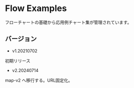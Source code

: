# Flow Examples
フローチャートの基礎から応用例チャート集が管理されています。

## バージョン
- v1.20210702

初期リリース

- v2.20240714

map-v2 へ移行する。URL固定化。
